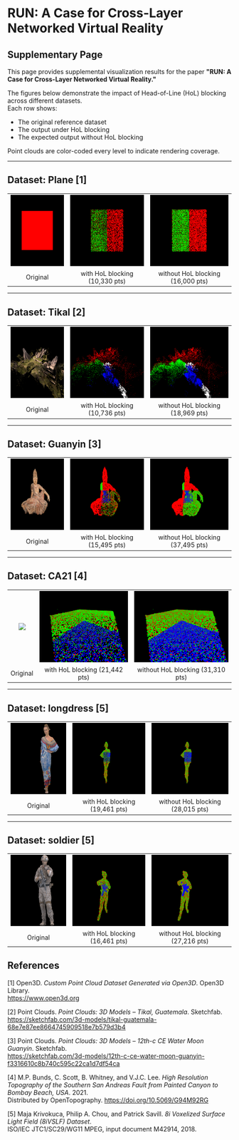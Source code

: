 # RUN: A Case for Cross-Layer Networked Virtual Reality

## Supplementary Page

This page provides supplemental visualization results for the paper **"RUN: A Case for Cross-Layer Networked Virtual Reality."**

The figures below demonstrate the impact of Head-of-Line (HoL) blocking across different datasets.  
Each row shows:
- The original reference dataset
- The output under HoL blocking
- The expected output without HoL blocking

Point clouds are color-coded every level to indicate rendering coverage.

---

## Dataset: Plane [1]

<table>
  <tr align="center">
    <td><img src="fig_example/Plane_orig.png" height="160"/></td>
    <td><img src="fig_example/Plane_wHoL.png" height="160"/></td>
    <td><img src="fig_example/Plane_woHoL.png" height="160"/></td>
  </tr>
  <tr align="center">
    <td>Original</td>
    <td>with HoL blocking (10,330 pts)</td>
    <td>without HoL blocking (16,000 pts)</td>
  </tr>
</table>

---

## Dataset: Tikal [2]

<table>
  <tr align="center">
    <td><img src="fig_example/Tikal_orig.png" height="160"/></td>
    <td><img src="fig_example/Tikal_wHoL.png" height="160"/></td>
    <td><img src="fig_example/Tikal_woHoL.png" height="160"/></td>
  </tr>
  <tr align="center">
    <td>Original</td>
    <td>with HoL blocking (10,736 pts)</td>
    <td>without HoL blocking (18,969 pts)</td>
  </tr>
</table>

---

## Dataset: Guanyin [3]

<table>
  <tr align="center">
    <td><img src="fig_example/Guanyin_orig.png" height="160"/></td>
    <td><img src="fig_example/Guanyin_wHoL.png" height="160"/></td>
    <td><img src="fig_example/Guanyin_woHoL.png" height="160"/></td>
  </tr>
  <tr align="center">
    <td>Original</td>
    <td>with HoL blocking (15,495 pts)</td>
    <td>without HoL blocking (37,495 pts)</td>
  </tr>
</table>

---

## Dataset: CA21 [4]

<table>
  <tr align="center">
    <td><img src="fig_example/CA21_orig.png" height="160"/></td>
    <td><img src="fig_example/CA21_wHoL.png" height="160"/></td>
    <td><img src="fig_example/CA21_woHoL.png" height="160"/></td>
  </tr>
  <tr align="center">
    <td>Original</td>
    <td>with HoL blocking (21,442 pts)</td>
    <td>without HoL blocking (31,310 pts)</td>
  </tr>
</table>

---

## Dataset: longdress [5]

<table>
  <tr align="center">
    <td><img src="fig_example/longdress_orig.png" height="160"/></td>
    <td><img src="fig_example/longdress_wHoL.png" height="160"/></td>
    <td><img src="fig_example/longdress_woHoL.png" height="160"/></td>
  </tr>
  <tr align="center">
    <td>Original</td>
    <td>with HoL blocking (19,461 pts)</td>
    <td>without HoL blocking (28,015 pts)</td>
  </tr>
</table>

---

## Dataset: soldier [5]

<table>
  <tr align="center">
    <td><img src="fig_example/soldier_orig.png" height="160"/></td>
    <td><img src="fig_example/soldier_wHoL.png" height="160"/></td>
    <td><img src="fig_example/soldier_woHoL.png" height="160"/></td>
  </tr>
  <tr align="center">
    <td>Original</td>
    <td>with HoL blocking (16,461 pts)</td>
    <td>without HoL blocking (27,216 pts)</td>
  </tr>
</table>

## References
[1] Open3D. *Custom Point Cloud Dataset Generated via Open3D*. Open3D Library.  
https://www.open3d.org

[2] Point Clouds. *Point Clouds: 3D Models – Tikal, Guatemala*. Sketchfab.  
https://sketchfab.com/3d-models/tikal-guatemala-68e7e87ee8664745909518e7b579d3b4

[3] Point Clouds. *Point Clouds: 3D Models – 12th-c CE Water Moon Guanyin*. Sketchfab.  
https://sketchfab.com/3d-models/12th-c-ce-water-moon-guanyin-f3316610c8b740c595c22ca1d7df54ca

[4] M.P. Bunds, C. Scott, B. Whitney, and V.J.C. Lee. *High Resolution Topography of the Southern San Andreas Fault from Painted Canyon to Bombay Beach, USA*. 2021.  
Distributed by OpenTopography. https://doi.org/10.5069/G94M92RG

[5] Maja Krivokuca, Philip A. Chou, and Patrick Savill. *8i Voxelized Surface Light Field (8iVSLF) Dataset*.  
ISO/IEC JTC1/SC29/WG11 MPEG, input document M42914, 2018.
